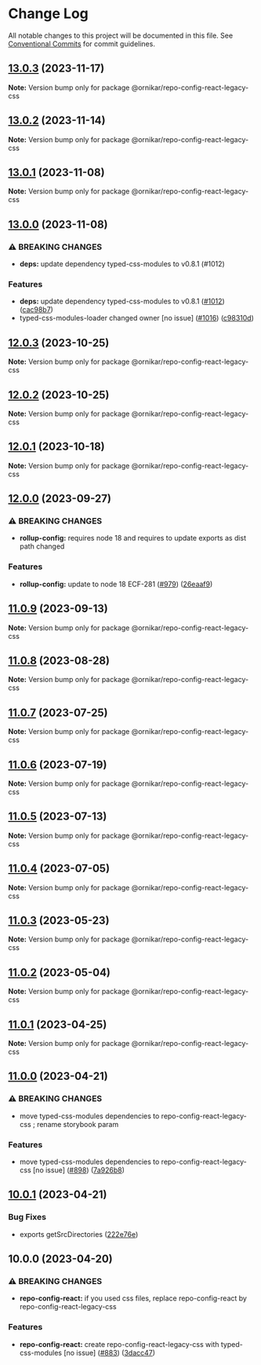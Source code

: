 # Change Log

All notable changes to this project will be documented in this file.
See [Conventional Commits](https://conventionalcommits.org) for commit guidelines.

## [13.0.3](https://github.com/ornikar/shared-configs/compare/@ornikar/repo-config-react-legacy-css@13.0.2...@ornikar/repo-config-react-legacy-css@13.0.3) (2023-11-17)

**Note:** Version bump only for package @ornikar/repo-config-react-legacy-css





## [13.0.2](https://github.com/ornikar/shared-configs/compare/@ornikar/repo-config-react-legacy-css@13.0.1...@ornikar/repo-config-react-legacy-css@13.0.2) (2023-11-14)

**Note:** Version bump only for package @ornikar/repo-config-react-legacy-css





## [13.0.1](https://github.com/ornikar/shared-configs/compare/@ornikar/repo-config-react-legacy-css@13.0.0...@ornikar/repo-config-react-legacy-css@13.0.1) (2023-11-08)

**Note:** Version bump only for package @ornikar/repo-config-react-legacy-css





## [13.0.0](https://github.com/ornikar/shared-configs/compare/@ornikar/repo-config-react-legacy-css@12.0.3...@ornikar/repo-config-react-legacy-css@13.0.0) (2023-11-08)


### ⚠ BREAKING CHANGES

* **deps:** update dependency typed-css-modules to v0.8.1 (#1012)

### Features

* **deps:** update dependency typed-css-modules to v0.8.1 ([#1012](https://github.com/ornikar/shared-configs/issues/1012)) ([cac98b7](https://github.com/ornikar/shared-configs/commit/cac98b7f90b4612371f5413b72f456fc227aea16))
* typed-css-modules-loader changed owner [no issue] ([#1016](https://github.com/ornikar/shared-configs/issues/1016)) ([c98310d](https://github.com/ornikar/shared-configs/commit/c98310de451c6e2676c61daf510234646aa8b1ee))



## [12.0.3](https://github.com/ornikar/shared-configs/compare/@ornikar/repo-config-react-legacy-css@12.0.2...@ornikar/repo-config-react-legacy-css@12.0.3) (2023-10-25)

**Note:** Version bump only for package @ornikar/repo-config-react-legacy-css





## [12.0.2](https://github.com/ornikar/shared-configs/compare/@ornikar/repo-config-react-legacy-css@12.0.1...@ornikar/repo-config-react-legacy-css@12.0.2) (2023-10-25)

**Note:** Version bump only for package @ornikar/repo-config-react-legacy-css





## [12.0.1](https://github.com/ornikar/shared-configs/compare/@ornikar/repo-config-react-legacy-css@12.0.0...@ornikar/repo-config-react-legacy-css@12.0.1) (2023-10-18)

**Note:** Version bump only for package @ornikar/repo-config-react-legacy-css





## [12.0.0](https://github.com/ornikar/shared-configs/compare/@ornikar/repo-config-react-legacy-css@11.0.9...@ornikar/repo-config-react-legacy-css@12.0.0) (2023-09-27)


### ⚠ BREAKING CHANGES

* **rollup-config:** requires node 18 and requires to update exports as dist path changed 

### Features

* **rollup-config:** update to node 18 ECF-281 ([#979](https://github.com/ornikar/shared-configs/issues/979)) ([26eaaf9](https://github.com/ornikar/shared-configs/commit/26eaaf9db689de9ec474919881ce87784427cc5c))



## [11.0.9](https://github.com/ornikar/shared-configs/compare/@ornikar/repo-config-react-legacy-css@11.0.8...@ornikar/repo-config-react-legacy-css@11.0.9) (2023-09-13)

**Note:** Version bump only for package @ornikar/repo-config-react-legacy-css





## [11.0.8](https://github.com/ornikar/shared-configs/compare/@ornikar/repo-config-react-legacy-css@11.0.7...@ornikar/repo-config-react-legacy-css@11.0.8) (2023-08-28)

**Note:** Version bump only for package @ornikar/repo-config-react-legacy-css





## [11.0.7](https://github.com/ornikar/shared-configs/compare/@ornikar/repo-config-react-legacy-css@11.0.6...@ornikar/repo-config-react-legacy-css@11.0.7) (2023-07-25)

**Note:** Version bump only for package @ornikar/repo-config-react-legacy-css





## [11.0.6](https://github.com/ornikar/shared-configs/compare/@ornikar/repo-config-react-legacy-css@11.0.5...@ornikar/repo-config-react-legacy-css@11.0.6) (2023-07-19)

**Note:** Version bump only for package @ornikar/repo-config-react-legacy-css





## [11.0.5](https://github.com/ornikar/shared-configs/compare/@ornikar/repo-config-react-legacy-css@11.0.4...@ornikar/repo-config-react-legacy-css@11.0.5) (2023-07-13)

**Note:** Version bump only for package @ornikar/repo-config-react-legacy-css





## [11.0.4](https://github.com/ornikar/shared-configs/compare/@ornikar/repo-config-react-legacy-css@11.0.3...@ornikar/repo-config-react-legacy-css@11.0.4) (2023-07-05)

**Note:** Version bump only for package @ornikar/repo-config-react-legacy-css





## [11.0.3](https://github.com/ornikar/shared-configs/compare/@ornikar/repo-config-react-legacy-css@11.0.2...@ornikar/repo-config-react-legacy-css@11.0.3) (2023-05-23)

**Note:** Version bump only for package @ornikar/repo-config-react-legacy-css





## [11.0.2](https://github.com/ornikar/shared-configs/compare/@ornikar/repo-config-react-legacy-css@11.0.1...@ornikar/repo-config-react-legacy-css@11.0.2) (2023-05-04)

**Note:** Version bump only for package @ornikar/repo-config-react-legacy-css





## [11.0.1](https://github.com/ornikar/shared-configs/compare/@ornikar/repo-config-react-legacy-css@11.0.0...@ornikar/repo-config-react-legacy-css@11.0.1) (2023-04-25)

**Note:** Version bump only for package @ornikar/repo-config-react-legacy-css





## [11.0.0](https://github.com/ornikar/shared-configs/compare/@ornikar/repo-config-react-legacy-css@10.0.1...@ornikar/repo-config-react-legacy-css@11.0.0) (2023-04-21)


### ⚠ BREAKING CHANGES

* move typed-css-modules dependencies to repo-config-react-legacy-css ; rename storybook param 

### Features

* move typed-css-modules dependencies to repo-config-react-legacy-css [no issue] ([#898](https://github.com/ornikar/shared-configs/issues/898)) ([7a926b8](https://github.com/ornikar/shared-configs/commit/7a926b8e1f99a98496b0075608f20bc038330394))



## [10.0.1](https://github.com/ornikar/shared-configs/compare/@ornikar/repo-config-react-legacy-css@10.0.0...@ornikar/repo-config-react-legacy-css@10.0.1) (2023-04-21)


### Bug Fixes

* exports getSrcDirectories ([222e76e](https://github.com/ornikar/shared-configs/commit/222e76e0b5f41ee19a537d9d7d86af4c10f65918))



## 10.0.0 (2023-04-20)


### ⚠ BREAKING CHANGES

* **repo-config-react:** if you used css files, replace repo-config-react by repo-config-react-legacy-css 

### Features

* **repo-config-react:** create repo-config-react-legacy-css with typed-css-modules [no issue] ([#883](https://github.com/ornikar/shared-configs/issues/883)) ([3dacc47](https://github.com/ornikar/shared-configs/commit/3dacc47b418b71e8dd966a7d3cb14c4cff7e0d42))
